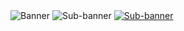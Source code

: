 <a>
    <img alt="Banner" src="https://github.com/hayfidev/hayfii/blob/main/banner.png">
</a>
<a>
    <img alt="Sub-banner" src="https://github.com/hayfidev/hayfii/blob/main/subbanner.png">
</a>
<a href="https://dsc.gg/hayfi">
    <img alt="Sub-banner" src="https://github.com/hayfidev/hayfii/blob/main/discordserver.png">
</a>
